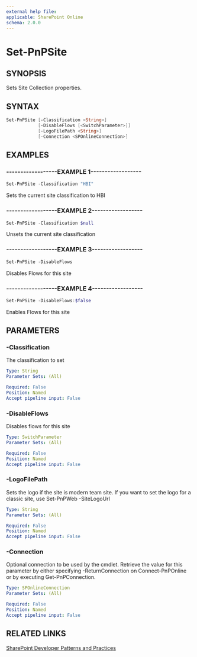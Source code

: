 ```yaml
---
external help file:
applicable: SharePoint Online
schema: 2.0.0
---
```

# Set-PnPSite

## SYNOPSIS
Sets Site Collection properties.

## SYNTAX 

```powershell
Set-PnPSite [-Classification <String>]
            [-DisableFlows [<SwitchParameter>]]
            [-LogoFilePath <String>]
            [-Connection <SPOnlineConnection>]
```

## EXAMPLES

### ------------------EXAMPLE 1------------------
```powershell
Set-PnPSite -Classification "HBI"
```

Sets the current site classification to HBI

### ------------------EXAMPLE 2------------------
```powershell
Set-PnPSite -Classification $null
```

Unsets the current site classification

### ------------------EXAMPLE 3------------------
```powershell
Set-PnPSite -DisableFlows
```

Disables Flows for this site

### ------------------EXAMPLE 4------------------
```powershell
Set-PnPSite -DisableFlows:$false
```

Enables Flows for this site


## PARAMETERS

### -Classification
The classification to set

```yaml
Type: String
Parameter Sets: (All)

Required: False
Position: Named
Accept pipeline input: False
```

### -DisableFlows
Disables flows for this site

```yaml
Type: SwitchParameter
Parameter Sets: (All)

Required: False
Position: Named
Accept pipeline input: False
```

### -LogoFilePath
Sets the logo if the site is modern team site. If you want to set the logo for a classic site, use Set-PnPWeb -SiteLogoUrl

```yaml
Type: String
Parameter Sets: (All)

Required: False
Position: Named
Accept pipeline input: False
```

### -Connection
Optional connection to be used by the cmdlet. Retrieve the value for this parameter by either specifying -ReturnConnection on Connect-PnPOnline or by executing Get-PnPConnection.

```yaml
Type: SPOnlineConnection
Parameter Sets: (All)

Required: False
Position: Named
Accept pipeline input: False
```

## RELATED LINKS

[SharePoint Developer Patterns and Practices](http://aka.ms/sppnp)
